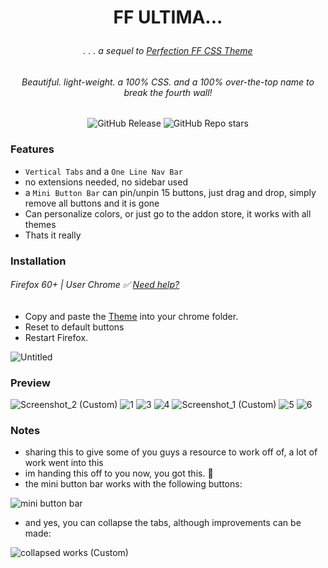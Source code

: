 # <p align="center"> FF ULTIMA... </p>
###### <p align="center">. . . a sequel to [Perfection FF CSS Theme](https://github.com/soulhotel/Perfection-Firefox-CSS-Theme) </p>
###### <p align="center">Beautiful. light-weight. a 100% CSS. and a 100% over-the-top name to break the fourth wall!</p>

<div align="center">

![GitHub Release](https://img.shields.io/github/v/release/soulhotel/FF-CSS-ULTIMA?style=for-the-badge) ![GitHub Repo stars](https://img.shields.io/github/stars/soulhotel/FF-CSS-ULTIMA?style=for-the-badge)

</div>

### Features
- `Vertical Tabs` and a `One Line Nav Bar`
- no extensions needed, no sidebar used
- a `Mini Button Bar` can pin/unpin 15 buttons, just drag and drop, simply remove all buttons and it is gone
- Can personalize colors, or just go to the addon store, it works with all themes
- Thats it really

### Installation
###### Firefox 60+ | User Chrome ✅ [Need help?](https://gist.github.com/soulhotel/80c1ac8d41e45b910158a26d31d48c13)
- Copy and paste the [Theme](https://github.com/soulhotel/FF-CSS-ULTIMA/releases/latest) into your chrome folder.
- Reset to default buttons
- Restart Firefox.<br>

![Untitled](https://github.com/soulhotel/FF-CSS-ULTIMA/assets/155501797/75b8bd2e-cb7c-457d-a9b1-7c5ee2023b05)


### Preview
![Screenshot_2 (Custom)](https://github.com/soulhotel/FF-CSS-ULTIMA/assets/155501797/24e63f2f-db73-41d9-807e-960e0317fa90)
![1](https://github.com/soulhotel/FF-CSS-ULTIMA/assets/155501797/1c35e238-c3e2-49ca-93f9-171b7cb483c6)
![3](https://github.com/soulhotel/FF-CSS-ULTIMA/assets/155501797/ae37f749-0f94-4ef8-b235-533dea6f3b59)
![4](https://github.com/soulhotel/FF-CSS-ULTIMA/assets/155501797/c68efbf7-545e-4850-8e3b-57cdb94b6cb8)
![Screenshot_1 (Custom)](https://github.com/soulhotel/FF-CSS-ULTIMA/assets/155501797/29d23c09-4164-4f86-bfb8-c2d48ee75626)
![5](https://github.com/soulhotel/FF-CSS-ULTIMA/assets/155501797/19f0cbf3-6490-453c-86c7-df937598839a)
![6](https://github.com/soulhotel/FF-CSS-ULTIMA/assets/155501797/4440ad6b-2240-4b9f-86cf-f58d5dcb2e58)


### Notes
- sharing this to give some of you guys a resource to work off of, a lot of work went into this
- im handing this off to you now, you got this. 🤝
- the mini button bar works with the following buttons:

![mini button bar](https://github.com/soulhotel/FF-CSS-ULTIMA/assets/155501797/037051e3-158c-4bd0-a8c8-d91cb6acf30a)
- and yes, you can collapse the tabs, although improvements can be made:

![collapsed works (Custom)](https://github.com/soulhotel/FF-CSS-ULTIMA/assets/155501797/cf4ce7e0-34ed-4f9c-8168-f7e9215deafc)
<br>
<br>
